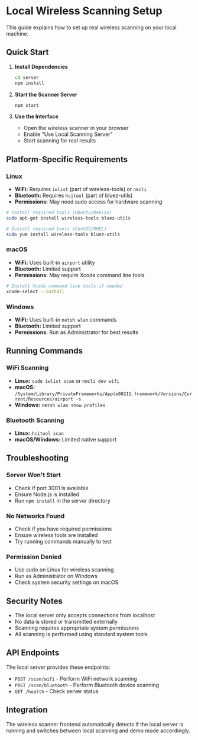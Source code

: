 
# Local Wireless Scanning Setup

This guide explains how to set up real wireless scanning on your local machine.

## Quick Start

1. **Install Dependencies**
   ```bash
   cd server
   npm install
   ```

2. **Start the Scanner Server**
   ```bash
   npm start
   ```

3. **Use the Interface**
   - Open the wireless scanner in your browser
   - Enable "Use Local Scanning Server"
   - Start scanning for real results

## Platform-Specific Requirements

### Linux
- **WiFi:** Requires `iwlist` (part of wireless-tools) or `nmcli`
- **Bluetooth:** Requires `hcitool` (part of bluez-utils)
- **Permissions:** May need sudo access for hardware scanning

```bash
# Install required tools (Ubuntu/Debian)
sudo apt-get install wireless-tools bluez-utils

# Install required tools (CentOS/RHEL)
sudo yum install wireless-tools bluez-utils
```

### macOS
- **WiFi:** Uses built-in `airport` utility
- **Bluetooth:** Limited support
- **Permissions:** May require Xcode command line tools

```bash
# Install Xcode command line tools if needed
xcode-select --install
```

### Windows
- **WiFi:** Uses built-in `netsh wlan` commands
- **Bluetooth:** Limited support
- **Permissions:** Run as Administrator for best results

## Running Commands

### WiFi Scanning
- **Linux:** `sudo iwlist scan` or `nmcli dev wifi`
- **macOS:** `/System/Library/PrivateFrameworks/Apple80211.framework/Versions/Current/Resources/airport -s`
- **Windows:** `netsh wlan show profiles`

### Bluetooth Scanning
- **Linux:** `hcitool scan`
- **macOS/Windows:** Limited native support

## Troubleshooting

### Server Won't Start
- Check if port 3001 is available
- Ensure Node.js is installed
- Run `npm install` in the server directory

### No Networks Found
- Check if you have required permissions
- Ensure wireless tools are installed
- Try running commands manually to test

### Permission Denied
- Use sudo on Linux for wireless scanning
- Run as Administrator on Windows
- Check system security settings on macOS

## Security Notes

- The local server only accepts connections from localhost
- No data is stored or transmitted externally
- Scanning requires appropriate system permissions
- All scanning is performed using standard system tools

## API Endpoints

The local server provides these endpoints:

- `POST /scan/wifi` - Perform WiFi network scanning
- `POST /scan/bluetooth` - Perform Bluetooth device scanning
- `GET /health` - Check server status

## Integration

The wireless scanner frontend automatically detects if the local server is running and switches between local scanning and demo mode accordingly.

